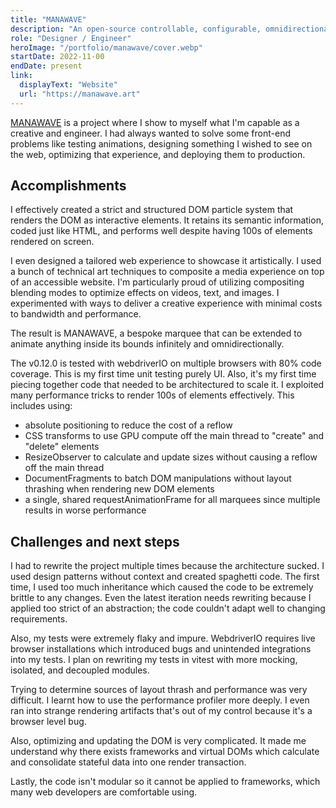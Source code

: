 ```yaml
---
title: "MANAWAVE"
description: "An open-source controllable, configurable, omnidirectional marquee, and design experiment."
role: "Designer / Engineer"
heroImage: "/portfolio/manawave/cover.webp"
startDate: 2022-11-00
endDate: present
link:
  displayText: "Website"
  url: "https://manawave.art"
---
```


[MANAWAVE](https://manawave.art/) is a project where I show to myself what I'm capable as a creative and engineer. I had always wanted to solve some front-end problems like testing animations, designing something I wished to see on the web, optimizing that experience, and deploying them to production.

## Accomplishments

I effectively created a strict and structured DOM particle system that renders the DOM as interactive elements. It retains its semantic information, coded just like HTML, and performs well despite having 100s of elements rendered on screen.

I even designed a tailored web experience to showcase it artistically. I used a bunch of technical art techniques to composite a media experience on top of an accessible website. I'm particularly proud of utilizing compositing blending modes to optimize effects on videos, text, and images. I experimented with ways to deliver a creative experience with minimal costs to bandwidth and performance.

The result is MANAWAVE, a bespoke marquee that can be extended to animate anything inside its bounds infinitely and omnidirectionally.

The v0.12.0 is tested with webdriverIO on multiple browsers with 80% code coverage. This is my first time unit testing purely UI. Also, it's my first time piecing together code that needed to be architectured to scale it. I exploited many performance tricks to render 100s of elements effectively. This includes using:

- absolute positioning to reduce the cost of a reflow
- CSS transforms to use GPU compute off the main thread to "create" and "delete" elements
- ResizeObserver to calculate and update sizes without causing a reflow off the main thread
- DocumentFragments to batch DOM manipulations without layout thrashing when rendering new DOM elements
- a single, shared requestAnimationFrame for all marquees since multiple results in worse performance

## Challenges and next steps

I had to rewrite the project multiple times because the architecture sucked. I used design patterns without context and created spaghetti code. The first time, I used too much inheritance which caused the code to be extremely brittle to any changes. Even the latest iteration needs rewriting because I applied too strict of an abstraction; the code couldn't adapt well to changing requirements.

Also, my tests were extremely flaky and impure. WebdriverIO requires live browser installations which introduced bugs and unintended integrations into my tests. I plan on rewriting my tests in vitest with more mocking, isolated, and decoupled modules.

Trying to determine sources of layout thrash and performance was very difficult. I learnt how to use the performance profiler more deeply. I even ran into strange rendering artifacts that's out of my control because it's a browser level bug.

Also, optimizing and updating the DOM is very complicated. It made me understand why there exists frameworks and virtual DOMs which calculate and consolidate stateful data into one render transaction.

Lastly, the code isn't modular so it cannot be applied to frameworks, which many web developers are comfortable using.
